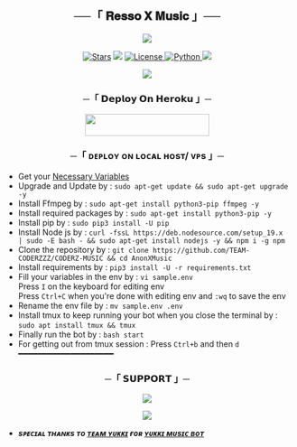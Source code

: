 <h2 align="center">
    ──「 𝐑𝐞𝐬𝐬𝐨 𝐗 𝐌𝐮𝐬𝐢𝐜 」──
</h2>

<p align="center">
  <img src="https://telegra.ph/file/a03ce0f6022a3b4ee7d80.jpg">
</p>

<p align="center">
<a href="https://github.com/TEAM-CODERZZZ/CODERZ-MUSIC/stargazers"><img src="https://img.shields.io/github/stars/TEAM-CODERZZZ/CODERZ-MUSIC?color=black&logo=github&logoColor=black&style=for-the-badge" alt="Stars" /></a>
<a href="https://github.com/TEAM-CODERZZZ/CODERZ-MUSIC/network/members"> <img src="https://img.shields.io/github/forks/TEAM-CODERZZZ/CODERZ-MUSIC?color=black&logo=github&logoColor=black&style=for-the-badge" /></a>
<a href="https://github.com/TEAM-CODERZZZ/CODERZ-MUSIC/blob/master/LICENSE"> <img src="https://img.shields.io/badge/License-MIT-blueviolet?style=for-the-badge" alt="License" /> </a>
<a href="https://www.python.org/"> <img src="https://img.shields.io/badge/Written%20in-Python-orange?style=for-the-badge&logo=python" alt="Python" /> </a>
<a href="https://github.com/TEAM-CODERZZZ/CODERZ-MUSIC/commits/TEAM-CODERZZZ"> <img src="https://img.shields.io/github/last-commit/TEAM-CODERZZZ/CODERZ-MUSIC?color=blue&logo=github&logoColor=green&style=for-the-badge" /></a>
</p>

<p align="center">
  <img src="https://telegra.ph/file/a03ce0f6022a3b4ee7d80.jpg">
</p>

<h3 align="center">
    ─「 𝗗𝗲𝗽𝗹𝗼𝘆 𝗢𝗻 𝗛𝗲𝗿𝗼𝗸𝘂 」─
</h3>

<p align="center"><a href="https://dashboard.heroku.com/new?template=https://github.com/TEAM-CODERZZZ/CODERZ-MUSIC"> <img src="https://img.shields.io/badge/Deploy%20On%20Heroku-black?style=for-the-badge&logo=heroku" width="220" height="38.45"/></a></p>

<h3 align="center">
    ─「 ᴅᴇᴩʟᴏʏ ᴏɴ ʟᴏᴄᴀʟ ʜᴏsᴛ/ ᴠᴘs 」─
</h3>

- Get your [Necessary Variables](https://github.com/TEAM-CODERZZZ/CODERZ-MUSIC/blob/master/sample.env)
- Upgrade and Update by :
`sudo apt-get update && sudo apt-get upgrade -y`
- Install Ffmpeg by :
`sudo apt-get install python3-pip ffmpeg -y`
- Install required packages by :
`sudo apt-get install python3-pip -y`
- Install pip by :
`sudo pip3 install -U pip`
- Install Node js by :
`curl -fssL https://deb.nodesource.com/setup_19.x | sudo -E bash - && sudo apt-get install nodejs -y && npm i -g npm`
- Clone the repository by :
`git clone https://github.com/TEAM-CODERZZZ/CODERZ-MUSIC && cd AnonXMusic`
- Install requirements by :
`pip3 install -U -r requirements.txt`
- Fill your variables in the env by :
`vi sample.env`<br>
Press `I` on the keyboard for editing env<br>
Press `Ctrl+C` when you're done with editing env and `:wq` to save the env<br>
- Rename the env file by :
`mv sample.env .env`
- Install tmux to keep running your bot when you close the terminal by :
`sudo apt install tmux && tmux`
- Finally run the bot by :
`bash start`
- For getting out from tmux session : Press `Ctrl+b` and then `d`<br>
━━━━━━━━━━━━━━━━━━━━

<h3 align="center">
    ─「 𝗦𝗨𝗣𝗣𝗢𝗥𝗧 」─
</h3>

<p align="center">
<a href="https://telegram.me/Coderzzz_Support"><img src="https://img.shields.io/badge/-Support%20Group-blue.svg?style=for-the-badge&logo=Telegram"></a>
</p>

<p align="center">
<a href="https://telegram.me/Coderzzz_Updates"><img src="https://img.shields.io/badge/-Support%20Channel-blue.svg?style=for-the-badge&logo=Telegram"></a>
</p>

- <b> _sᴩᴇᴄɪᴀʟ ᴛʜᴀɴᴋs ᴛᴏ [ᴛᴇᴀᴍ ʏᴜᴋᴋɪ](https://github.com/TeamYukki) ғᴏʀ [ʏᴜᴋᴋɪ ᴍᴜsɪᴄ ʙᴏᴛ](https://github.com/TeamYukki/YukkiMusicBot)_ </b>
